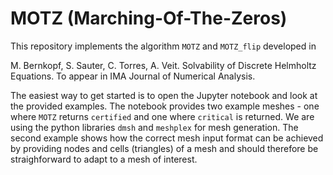 # MOTZ (Marching-Of-The-Zeros)

This repository implements the algorithm `MOTZ` and `MOTZ_flip` developed in 

M. Bernkopf, S. Sauter, C. Torres, A. Veit. Solvability of Discrete Helmholtz Equations. To appear in IMA Journal of Numerical Analysis.

The easiest way to get started is to open the Jupyter notebook and look at the provided examples. The notebook provides two example meshes - one where `MOTZ` returns `certified` and one where `critical` is returned. We are using the python libraries `dmsh` and `meshplex` for mesh generation. The second example shows how the correct mesh input format can be achieved by providing nodes and cells (triangles) of a mesh and should therefore be straighforward to adapt to a mesh of interest.
